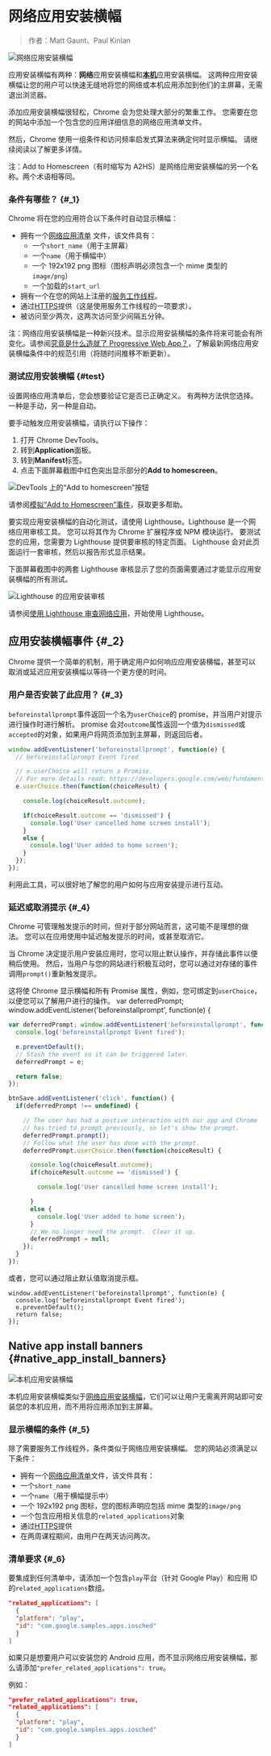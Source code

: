 # 网络应用安装横幅

> 作者：Matt Gaunt、Paul Kinlan

![](https://developers.google.com/web/fundamentals/app-install-banners/images/add-to-home-screen.gif?hl=zh-cn "网络应用安装横幅")

应用安装横幅有两种：**网络**应用安装横幅和[**本机**](https://developers.google.com/web/fundamentals/app-install-banners/native-app-install?hl=zh-cn)应用安装横幅。 这两种应用安装横幅让您的用户可以快速无缝地将您的网络或本机应用添加到他们的主屏幕，无需退出浏览器。

添加应用安装横幅很轻松，Chrome 会为您处理大部分的繁重工作。 您需要在您的网站中添加一个包含您的应用详细信息的网络应用清单文件。

然后，Chrome 使用一组条件和访问频率启发式算法来确定何时显示横幅。 请继续阅读以了解更多详情。

注：Add to Homescreen（有时缩写为 A2HS）是网络应用安装横幅的另一个名称。两个术语相等同。

### 条件有哪些？ {#_1}

Chrome 将在您的应用符合以下条件时自动显示横幅：

* 拥有一个[网络应用清单](../web-app-manifest/index-hl=zh-cn.html)
  文件，该文件具有：
  * 一个`short_name`（用于主屏幕）
  * 一个`name`（用于横幅中）
  * 一个 192x192 png 图标（图标声明必须包含一个 mime 类型的`image/png`）
  * 一个加载的`start_url`
* 拥有一个在您的网站上注册的[服务工作线程](https://developers.google.com/web/fundamentals/getting-started/primers/service-workers?hl=zh-cn)。
* 通过[HTTPS](../security/encrypt-in-transit/why-https-hl=zh-cn.html)提供（这是使用服务工作线程的一项要求）。
* 被访问至少两次，这两次访问至少间隔五分钟。

注：网络应用安装横幅是一种新兴技术。显示应用安装横幅的条件将来可能会有所变化。请参阅[究竟是什么造就了 Progressive Web App？](https://infrequently.org/2016/09/what-exactly-makes-something-a-progressive-web-app/)，了解最新网络应用安装横幅条件中的规范引用（将随时间推移不断更新）。

### 测试应用安装横幅 {#test}

设置网络应用清单后，您会想要验证它是否已正确定义。 有两种方法供您选择。一种是手动，另一种是自动。

要手动触发应用安装横幅，请执行以下操作：

1. 打开 Chrome DevTools。
2. 转到**Application**面板。
3. 转到**Manifest**标签。
4. 点击下面屏幕截图中红色突出显示部分的**Add to homescreen**。

![](https://developers.google.com/web/fundamentals/app-install-banners/images/devtools-a2hs.png?hl=zh-cn "DevTools 上的“Add to homescreen”按钮")

请参阅[模拟“Add to Homescreen”事件](https://developers.google.com/web/tools/chrome-devtools/progressive-web-apps?hl=zh-cn#add-to-homescreen)，获取更多帮助。

要实现应用安装横幅的自动化测试，请使用 Lighthouse。Lighthouse 是一个网络应用审核工具。 您可以将其作为 Chrome 扩展程序或 NPM 模块运行。 要测试您的应用，您需要为 Lighthouse 提供要审核的特定页面。 Lighthouse 会对此页面运行一套审核，然后以报告形式显示结果。

下面屏幕截图中的两套 Lighthouse 审核显示了您的页面需要通过才能显示应用安装横幅的所有测试。

![](https://developers.google.com/web/fundamentals/app-install-banners/images/lighthouse-a2hs.png?hl=zh-cn "Lighthouse 的应用安装审核")

请参阅[使用 Lighthouse 审查网络应用](https://developers.google.com/web/tools/lighthouse/?hl=zh-cn)，开始使用 Lighthouse。

## 应用安装横幅事件 {#_2}

Chrome 提供一个简单的机制，用于确定用户如何响应应用安装横幅，甚至可以取消或延迟应用安装横幅以等待一个更方便的时间。

### 用户是否安装了此应用？ {#_3}

`beforeinstallprompt`事件返回一个名为`userChoice`的 promise，并当用户对提示进行操作时进行解析。 promise 会对`outcome`属性返回一个值为`dismissed`或`accepted`的对象，如果用户将网页添加到主屏幕，则返回后者。

```js
window.addEventListener('beforeinstallprompt', function(e) {
  // beforeinstallprompt Event fired

  // e.userChoice will return a Promise. 
  // For more details read: https://developers.google.com/web/fundamentals/getting-started/primers/promises
  e.userChoice.then(function(choiceResult) {

    console.log(choiceResult.outcome);

    if(choiceResult.outcome == 'dismissed') {
      console.log('User cancelled home screen install');
    }
    else {
      console.log('User added to home screen');
    }
  });
});
```

利用此工具，可以很好地了解您的用户如何与应用安装提示进行互动。

### 延迟或取消提示 {#_4}

Chrome 可管理触发提示的时间，但对于部分网站而言，这可能不是理想的做法。 您可以在应用使用中延迟触发提示的时间，或甚至取消它。

当 Chrome 决定提示用户安装应用时，您可以阻止默认操作，并存储此事件以便稍后使用。 然后，当用户与您的网站进行积极互动时，您可以通过对存储的事件调用`prompt()`重新触发提示。

这将使 Chrome 显示横幅和所有 Promise 属性，例如，您可绑定到`userChoice`，以便您可以了解用户进行的操作。 var deferredPrompt; window.addEventListener\('beforeinstallprompt', function\(e\) {

```js
var deferredPrompt; window.addEventListener('beforeinstallprompt', function(e) {
  console.log('beforeinstallprompt Event fired');

  e.preventDefault();
  // Stash the event so it can be triggered later.
  deferredPrompt = e;

  return false;
});

btnSave.addEventListener('click', function() {
  if(deferredPrompt !== undefined) {

    // The user has had a postive interaction with our app and Chrome
    // has tried to prompt previously, so let's show the prompt.
    deferredPrompt.prompt();
    // Follow what the user has done with the prompt.
    deferredPrompt.userChoice.then(function(choiceResult) {

      console.log(choiceResult.outcome);
      if(choiceResult.outcome == 'dismissed') {

        console.log('User cancelled home screen install');

      }
      else {
        console.log('User added to home screen');
      }
      // We no longer need the prompt.  Clear it up.
      deferredPrompt = null;
    });
  }
});
```

或者，您可以通过阻止默认值取消提示框。

```
window.addEventListener('beforeinstallprompt', function(e) {
  console.log('beforeinstallprompt Event fired');
  e.preventDefault();
  return false;
});
```

## Native app install banners {#native_app_install_banners}

![](https://developers.google.com/web/fundamentals/app-install-banners/images/native-app-install-banner.gif?hl=zh-cn "本机应用安装横幅")

本机应用安装横幅类似于[网络应用安装横幅](index-hl=zh-cn.html)，它们可以让用户无需离开网站即可安装您的本机应用，而不用将应用添加到主屏幕。

### 显示横幅的条件 {#_5}

除了需要服务工作线程外，条件类似于网络应用安装横幅。 您的网站必须满足以下条件：

* 拥有一个[网络应用清单](../web-app-manifest/index-hl=zh-cn.html)文件，该文件具有：
* 一个`short_name`
* 一个`name`（用于横幅提示中）
* 一个 192x192 png 图标，您的图标声明应包括 mime 类型的`image/png`
* 一个包含应用相关信息的`related_applications`对象
* 通过[HTTPS](../security/encrypt-in-transit/enable-https-hl=zh-cn.html)提供
* 在两周课程期间，由用户在两天访问两次。

### 清单要求 {#_6}

要集成到任何清单中，请添加一个包含`play`平台（针对 Google Play）和应用 ID 的`related_applications`数组。

```json
"related_applications": [
  {
  "platform": "play",
  "id": "com.google.samples.apps.iosched"
  }
]
```

如果只是想要用户可以安装您的 Android 应用，而不显示网络应用安装横幅，那么请添加`"prefer_related_applications": true`。

例如：

```json
"prefer_related_applications": true,
"related_applications": [
  {
  "platform": "play",
  "id": "com.google.samples.apps.iosched"
  }
]
```



